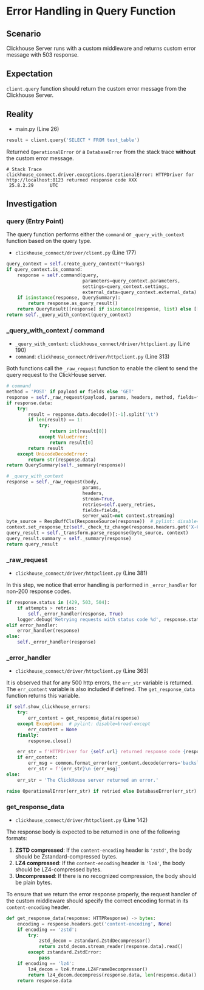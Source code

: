 # Error Handling in Query Function

## Scenario
Clickhouse Server runs with a custom middleware and returns custom error message with 503 response.

## Expectation
`client.query` function should return the custom error message from the Clickhouse Server.

## Reality
- main.py (Line 26)

```python
result = client.query('SELECT * FROM test_table')
```

Returned `OperationalError` or a `DatabaseError` from the stack trace **without** the custom error message.

```
# Stack Trace
clickhouse_connect.driver.exceptions.OperationalError: HTTPDriver for http://localhost:8123 returned response code XXX
 25.8.2.29      UTC
```

## Investigation

### query (Entry Point)
The query function performs either the `command` or `_query_with_context` function based on the query type.

- `clickhouse_connect/driver/client.py` (Line 177)

```python
query_context = self.create_query_context(**kwargs)
if query_context.is_command:
    response = self.command(query,
                            parameters=query_context.parameters,
                            settings=query_context.settings,
                            external_data=query_context.external_data)
    if isinstance(response, QuerySummary):
        return response.as_query_result()
    return QueryResult([response] if isinstance(response, list) else [[response]])
return self._query_with_context(query_context)
```

### _query_with_context / command
- `_query_with_context`: `clickhouse_connect/driver/httpclient.py` (Line 190)
- `command`: `clickhouse_connect/driver/httpclient.py` (Line 313)

Both functions call the `_raw_request` function to enable the client to send the query request to the ClickHouse server.

```python
# command
method = 'POST' if payload or fields else 'GET'
response = self._raw_request(payload, params, headers, method, fields=fields)
if response.data:
    try:
        result = response.data.decode()[:-1].split('\t')
        if len(result) == 1:
            try:
                return int(result[0])
            except ValueError:
                return result[0]
        return result
    except UnicodeDecodeError:
        return str(response.data)
return QuerySummary(self._summary(response))
```

```python
# _query_with_context
response = self._raw_request(body,
                            params,
                            headers,
                            stream=True,
                            retries=self.query_retries,
                            fields=fields,
                            server_wait=not context.streaming)
byte_source = RespBuffCls(ResponseSource(response))  # pylint: disable=not-callable
context.set_response_tz(self._check_tz_change(response.headers.get('X-ClickHouse-Timezone')))
query_result = self._transform.parse_response(byte_source, context)
query_result.summary = self._summary(response)
return query_result
```

### _raw_request
- `clickhouse_connect/driver/httpclient.py` (Line 381)

In this step, we notice that error handling is performed in `_error_handler` for non-200 response codes.

```python
if response.status in (429, 503, 504):
    if attempts > retries:
        self._error_handler(response, True)
    logger.debug('Retrying requests with status code %d', response.status)
elif error_handler:
    error_handler(response)
else:
    self._error_handler(response)
```

### _error_handler
- `clickhouse_connect/driver/httpclient.py` (Line 363)

It is observed that for any 500 http errors, the `err_str` variable is returned.
The `err_content` variable is also included if defined. The `get_response_data` function returns this variable.

```python
if self.show_clickhouse_errors:
    try:
        err_content = get_response_data(response)
    except Exception:  # pylint: disable=broad-except
        err_content = None
    finally:
        response.close()

    err_str = f'HTTPDriver for {self.url} returned response code {response.status})'
    if err_content:
        err_msg = common.format_error(err_content.decode(errors='backslashreplace'))
        err_str = f'{err_str}\n {err_msg}'
else:
    err_str = 'The ClickHouse server returned an error.'

raise OperationalError(err_str) if retried else DatabaseError(err_str) from None
```

### get_response_data
- `clickhouse_connect/driver/httpclient.py` (Line 142)

The response body is expected to be returned in one of the following formats:

1. **ZSTD compressed**: If the `content-encoding` header is `'zstd'`, the body should be Zstandard-compressed bytes.
2. **LZ4 compressed**: If the `content-encoding` header is `'lz4'`, the body should be LZ4-compressed bytes.
3. **Uncompressed**: If there is no recognized compression, the body should be plain bytes.

To ensure that we return the error response properly, the request handler of the custom middleware should specify the correct encoding format in its `content-encoding` header.

```python
def get_response_data(response: HTTPResponse) -> bytes:
    encoding = response.headers.get('content-encoding', None)
    if encoding == 'zstd':
        try:
            zstd_decom = zstandard.ZstdDecompressor()
            return zstd_decom.stream_reader(response.data).read()
        except zstandard.ZstdError:
            pass
    if encoding == 'lz4':
        lz4_decom = lz4.frame.LZ4FrameDecompressor()
        return lz4_decom.decompress(response.data, len(response.data))
    return response.data
```

